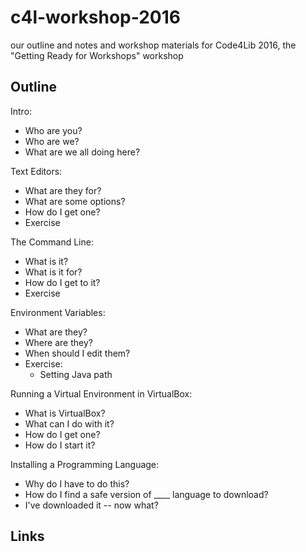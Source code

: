 # c4l-workshop-2016
our outline and notes and workshop materials for Code4Lib 2016, the "Getting Ready for Workshops" workshop

## Outline
Intro:
* Who are you?
* Who are we?
* What are we all doing here?

Text Editors:
* What are they for?
* What are some options?
* How do I get one?
* Exercise

The Command Line:
* What is it?
* What is it for?
* How do I get to it?
* Exercise

Environment Variables:
* What are they?
* Where are they?
* When should I edit them?
* Exercise:
  * Setting Java path

Running a Virtual Environment in VirtualBox:
* What is VirtualBox?
* What can I do with it?
* How do I get one?
* How do I start it?

Installing a Programming Language:
* Why do I have to do this?
* How do I find a safe version of ____ language to download?
* I've downloaded it -- now what?

## Links
